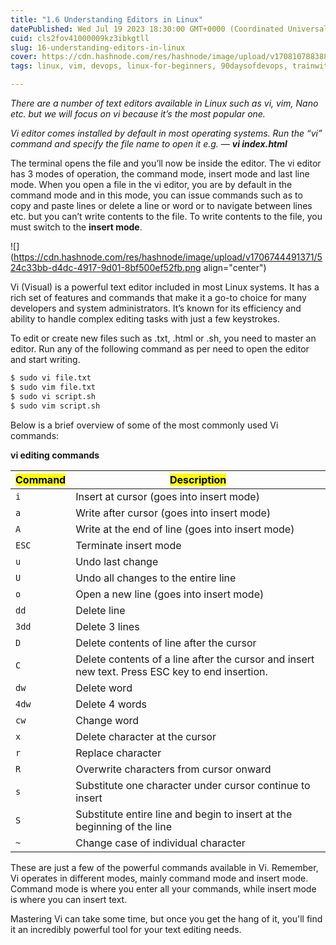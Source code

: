 ```yaml
---
title: "1.6 Understanding Editors in Linux"
datePublished: Wed Jul 19 2023 18:30:00 GMT+0000 (Coordinated Universal Time)
cuid: cls2fov41000009kz3ibkgtll
slug: 16-understanding-editors-in-linux
cover: https://cdn.hashnode.com/res/hashnode/image/upload/v1708107883886/26dc6d6d-e8ea-4e16-b986-11007ebc02d4.png
tags: linux, vim, devops, linux-for-beginners, 90daysofdevops, trainwithshubham

---
```


*There are a number of text editors available in Linux such as vi, vim, Nano etc. but we will focus on vi because it’s the most popular one.*

*Vi editor comes installed by default in most operating systems. Run the “vi” command and specify the file name to open it e.g. —* ***vi index.html***

The terminal opens the file and you’ll now be inside the editor. The vi editor has 3 modes of operation, the command mode, insert mode and last line mode. When you open a file in the vi editor, you are by default in the command mode and in this mode, you can issue commands such as to copy and paste lines or delete a line or word or to navigate between lines etc. but you can’t write contents to the file. To write contents to the file, you must switch to the **insert mode**.

![](https://cdn.hashnode.com/res/hashnode/image/upload/v1706744491371/524c33bb-d4dc-4917-9d01-8bf500ef52fb.png align="center")

Vi (Visual) is a powerful text editor included in most Linux systems. It has a rich set of features and commands that make it a go-to choice for many developers and system administrators. It’s known for its efficiency and ability to handle complex editing tasks with just a few keystrokes.

To edit or create new files such as .txt, .html or .sh, you need to master an editor. Run any of the following command as per need to open the editor and start writing.

```bash
$ sudo vi file.txt
$ sudo vim file.txt
$ sudo vi script.sh
$ sudo vim script.sh
```

Below is a brief overview of some of the most commonly used Vi commands:

**vi editing commands**

| **<mark>Command</mark>** | **<mark>Description</mark>** |
| --- | --- |
| `i` | Insert at cursor (goes into insert mode) |
| `a` | Write after cursor (goes into insert mode) |
| `A` | Write at the end of line (goes into insert mode) |
| `ESC` | Terminate insert mode |
| `u` | Undo last change |
| `U` | Undo all changes to the entire line |
| `o` | Open a new line (goes into insert mode) |
| `dd` | Delete line |
| `3dd` | Delete 3 lines |
| `D` | Delete contents of line after the cursor |
| `C` | Delete contents of a line after the cursor and insert new text. Press ESC key to end insertion. |
| `dw` | Delete word |
| `4dw` | Delete 4 words |
| `cw` | Change word |
| `x` | Delete character at the cursor |
| `r` | Replace character |
| `R` | Overwrite characters from cursor onward |
| `s` | Substitute one character under cursor continue to insert |
| `S` | Substitute entire line and begin to insert at the beginning of the line |
| `~` | Change case of individual character |

These are just a few of the powerful commands available in Vi. Remember, Vi operates in different modes, mainly command mode and insert mode. Command mode is where you enter all your commands, while insert mode is where you can insert text.

Mastering Vi can take some time, but once you get the hang of it, you'll find it an incredibly powerful tool for your text editing needs.